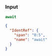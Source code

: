 ### Input
```js
await
```

```json
{
  "IdentRef": {
    "span": "0:5",
    "name": "await"
  }
}
```
